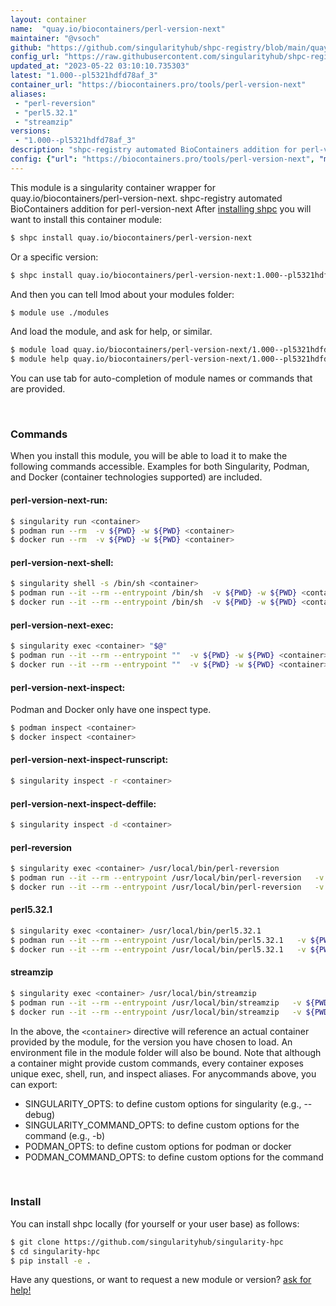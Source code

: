 ```yaml
---
layout: container
name:  "quay.io/biocontainers/perl-version-next"
maintainer: "@vsoch"
github: "https://github.com/singularityhub/shpc-registry/blob/main/quay.io/biocontainers/perl-version-next/container.yaml"
config_url: "https://raw.githubusercontent.com/singularityhub/shpc-registry/main/quay.io/biocontainers/perl-version-next/container.yaml"
updated_at: "2023-05-22 03:10:10.735303"
latest: "1.000--pl5321hdfd78af_3"
container_url: "https://biocontainers.pro/tools/perl-version-next"
aliases:
 - "perl-reversion"
 - "perl5.32.1"
 - "streamzip"
versions:
 - "1.000--pl5321hdfd78af_3"
description: "shpc-registry automated BioContainers addition for perl-version-next"
config: {"url": "https://biocontainers.pro/tools/perl-version-next", "maintainer": "@vsoch", "description": "shpc-registry automated BioContainers addition for perl-version-next", "latest": {"1.000--pl5321hdfd78af_3": "sha256:e35427b4b8955d184c8af397ef8fa01dc15b8d0bf0d40ecfc2c373f3fab0c1a3"}, "tags": {"1.000--pl5321hdfd78af_3": "sha256:e35427b4b8955d184c8af397ef8fa01dc15b8d0bf0d40ecfc2c373f3fab0c1a3"}, "docker": "quay.io/biocontainers/perl-version-next", "aliases": {"perl-reversion": "/usr/local/bin/perl-reversion", "perl5.32.1": "/usr/local/bin/perl5.32.1", "streamzip": "/usr/local/bin/streamzip"}}
---
```


This module is a singularity container wrapper for quay.io/biocontainers/perl-version-next.
shpc-registry automated BioContainers addition for perl-version-next
After [installing shpc](#install) you will want to install this container module:


```bash
$ shpc install quay.io/biocontainers/perl-version-next
```

Or a specific version:

```bash
$ shpc install quay.io/biocontainers/perl-version-next:1.000--pl5321hdfd78af_3
```

And then you can tell lmod about your modules folder:

```bash
$ module use ./modules
```

And load the module, and ask for help, or similar.

```bash
$ module load quay.io/biocontainers/perl-version-next/1.000--pl5321hdfd78af_3
$ module help quay.io/biocontainers/perl-version-next/1.000--pl5321hdfd78af_3
```

You can use tab for auto-completion of module names or commands that are provided.

<br>

### Commands

When you install this module, you will be able to load it to make the following commands accessible.
Examples for both Singularity, Podman, and Docker (container technologies supported) are included.

#### perl-version-next-run:

```bash
$ singularity run <container>
$ podman run --rm  -v ${PWD} -w ${PWD} <container>
$ docker run --rm  -v ${PWD} -w ${PWD} <container>
```

#### perl-version-next-shell:

```bash
$ singularity shell -s /bin/sh <container>
$ podman run --it --rm --entrypoint /bin/sh  -v ${PWD} -w ${PWD} <container>
$ docker run --it --rm --entrypoint /bin/sh  -v ${PWD} -w ${PWD} <container>
```

#### perl-version-next-exec:

```bash
$ singularity exec <container> "$@"
$ podman run --it --rm --entrypoint ""  -v ${PWD} -w ${PWD} <container> "$@"
$ docker run --it --rm --entrypoint ""  -v ${PWD} -w ${PWD} <container> "$@"
```

#### perl-version-next-inspect:

Podman and Docker only have one inspect type.

```bash
$ podman inspect <container>
$ docker inspect <container>
```

#### perl-version-next-inspect-runscript:

```bash
$ singularity inspect -r <container>
```

#### perl-version-next-inspect-deffile:

```bash
$ singularity inspect -d <container>
```


#### perl-reversion

```bash
$ singularity exec <container> /usr/local/bin/perl-reversion
$ podman run --it --rm --entrypoint /usr/local/bin/perl-reversion   -v ${PWD} -w ${PWD} <container> -c " $@"
$ docker run --it --rm --entrypoint /usr/local/bin/perl-reversion   -v ${PWD} -w ${PWD} <container> -c " $@"
```


#### perl5.32.1

```bash
$ singularity exec <container> /usr/local/bin/perl5.32.1
$ podman run --it --rm --entrypoint /usr/local/bin/perl5.32.1   -v ${PWD} -w ${PWD} <container> -c " $@"
$ docker run --it --rm --entrypoint /usr/local/bin/perl5.32.1   -v ${PWD} -w ${PWD} <container> -c " $@"
```


#### streamzip

```bash
$ singularity exec <container> /usr/local/bin/streamzip
$ podman run --it --rm --entrypoint /usr/local/bin/streamzip   -v ${PWD} -w ${PWD} <container> -c " $@"
$ docker run --it --rm --entrypoint /usr/local/bin/streamzip   -v ${PWD} -w ${PWD} <container> -c " $@"
```



In the above, the `<container>` directive will reference an actual container provided
by the module, for the version you have chosen to load. An environment file in the
module folder will also be bound. Note that although a container
might provide custom commands, every container exposes unique exec, shell, run, and
inspect aliases. For anycommands above, you can export:

 - SINGULARITY_OPTS: to define custom options for singularity (e.g., --debug)
 - SINGULARITY_COMMAND_OPTS: to define custom options for the command (e.g., -b)
 - PODMAN_OPTS: to define custom options for podman or docker
 - PODMAN_COMMAND_OPTS: to define custom options for the command

<br>

### Install

You can install shpc locally (for yourself or your user base) as follows:

```bash
$ git clone https://github.com/singularityhub/singularity-hpc
$ cd singularity-hpc
$ pip install -e .
```

Have any questions, or want to request a new module or version? [ask for help!](https://github.com/singularityhub/singularity-hpc/issues)